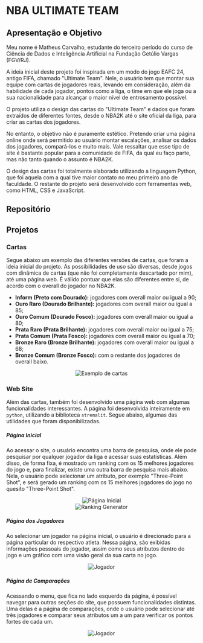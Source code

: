 # NBA ULTIMATE TEAM
## Apresentação e Objetivo

Meu nome é Matheus Carvalho, estudante do terceiro período do curso de Ciência de Dados e Inteligência Artificial na Fundação Getúlio Vargas (FGV/RJ).

A ideia inicial deste projeto foi inspirada em um modo do jogo EAFC 24, antigo FIFA, chamado "Ultimate Team". Nele, o usuário tem que montar sua equipe com cartas de jogadores reais, levando em consideração, além da habilidade de cada jogador, pontos como a liga, o time em que ele joga ou a sua nacionalidade para alcançar o maior nível de entrosamento possível.

O projeto utiliza o design das cartas do "Ultimate Team" e dados que foram extraídos de diferentes fontes, desde o NBA2K até o site oficial da liga, para criar as cartas dos jogadores.

No entanto, o objetivo não é puramente estético. Pretendo criar uma página online onde será permitido ao usuário montar escalações, analisar os dados dos jogadores, compará-los e muito mais. Vale ressaltar que esse tipo de site é bastante popular para a comunidade de FIFA, da qual eu faço parte, mas não tanto quando o assunto é NBA2K.

O design das cartas foi totalmente elaborado utilizando a linguagem Python, que foi aquela com a qual tive maior contato no meu primeiro ano de faculdade. O restante do projeto será desenvolvido com ferramentas web, como HTML, CSS e JavaScript.

## Repositório
## Projetos
### Cartas
Segue abaixo um exemplo das diferentes versões de cartas, que foram a ideia inicial do projeto. As possibilidades de uso são diversas, desde jogos com dinâmica de cartas (que não foi completamente descartado por mim), até uma página web. É válido pontuar que elas são diferentes entre si, de acordo com o overall do jogador no NBA2K.

- **Inform (Preto com Dourado):** jogadores com overall maior ou igual a 90;
- **Ouro Raro (Dourado Brilhante):** jogadores com overall maior ou igual a 85;
- **Ouro Comum (Dourado Fosco):** jogadores com overall maior ou igual a 80;
- **Prata Raro (Prata Brilhante):** jogadores com overall maior ou igual a 75;
- **Prata Comum (Prata Fosco):** jogadores com overall maior ou igual a 70;
- **Bronze Raro (Bronze Brilhante):** jogadores com overall maior ou igual a 68;
- **Bronze Comum (Bronze Fosco):** com o restante dos jogadores de overall baixo.

<div style="text-align:center">
    <img src="https://raw.githubusercontent.com/MatCarvalho21/NBA_ultimate_team/main/main/assets/images/example_full_cards.png?token=GHSAT0AAAAAACM43EKOJTGTTTLBX4PEXMNQZNKRFXQ" alt="Exemplo de cartas" />
</div>

### Web Site
Além das cartas, também foi desenvolvido uma página web com algumas funcionalidades interessantes. A página foi desenvolvida inteiramente em `python`, utilizando a biblioteca `stremalit`. Segue abaixo, algumas das utilidades que foram disponibilizadas. 
##### Página Inicial
Ao acessar o site, o usuário encontra uma barra de pesquisa, onde ele pode pesquisar por qualquer jogador da liga e acessar suas estatísticas. Além disso, de forma fixa, é mostrado um ranking com os 15 melhores jogadores do jogo e, para finalizar, existe uma outra barra de pesquisa mais abaixo. Nela, o usuário pode selecionar um atributo, por exemplo "Three-Point Shot", e será gerado um ranking com os 15 melhores jogadores do jogo no quesito "Three-Point Shot".

<div style="text-align:center">
    <img src="C:/Users/mathe/Projetos/NBA_ultimate_team/main/assets/images/page/screenshots/home.png" alt="Página Inicial" />
</div>

<div style="text-align:center">
    <img src="C:/Users/mathe/Projetos/NBA_ultimate_team/main/assets/images/page/screenshots/ranking.png" alt="Ranking Generator" />
</div>

##### Página dos Jogadores
Ao selecionar um jogador na página inicial, o usuário é direcionado para a página particular do respectivo atleta. Nessa página, são exibidas informações pessoais do jogador, assim como seus atributos dentro do jogo e um gráfico com uma visão geral da sua carta no jogo. 

<div style="text-align:center">
    <img src="C:/Users/mathe/Projetos/NBA_ultimate_team/main/assets/images/page/screenshots/player_page.png" alt="Jogador" />
</div>


##### Página de Comparações
Acessando o menu, que fica no lado esquerdo da página, é possível navegar para outras seções do site, que possuem funcionalidades distintas. Uma delas é a página de comparações, onde o usuário pode selecionar até três jogadores e comparar seus atributos um a um para verificar os pontos fortes de cada um.

<div style="text-align:center">
    <img src="C:/Users/mathe/Projetos/NBA_ultimate_team/main/assets/images/page/screenshots/comparacao.png" alt="Jogador" />
</div>
